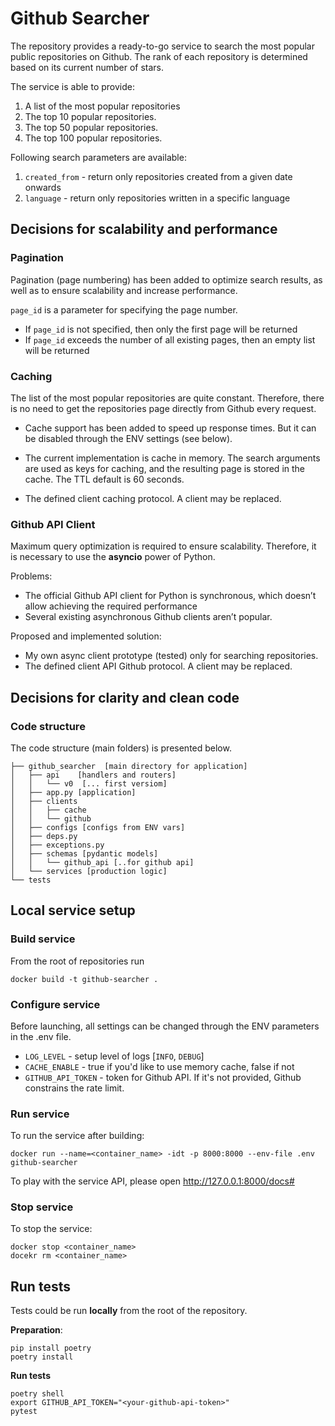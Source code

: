 # Github Searcher

The repository provides a ready-to-go service to search the most popular public repositories on Github. The rank of each repository is determined based on its current number of stars.

The service is able to provide:
1. A list of the most popular repositories
2. The top 10 popular repositories.
3. The top 50 popular repositories.
4. The top 100 popular repositories.

Following search parameters are available:
1. `created_from` - return only repositories created from a given date onwards
2. `language` - return only repositories written in a specific language


## Decisions for scalability and performance
### Pagination
Pagination (page numbering) has been added to optimize search results, as well as to ensure scalability and increase performance.

`page_id` is a parameter for specifying the page number.

- If `page_id` is not specified, then only the first page will be returned
- If `page_id` exceeds the number of all existing pages, then an empty list will be returned


### Caching
The list of the most popular repositories are quite constant. Therefore, there is no need to get the repositories page directly from Github every request.

- Cache support has been added to speed up response times. But it can be disabled through the ENV settings (see below).

- The current implementation is cache in memory. The search arguments are used as keys for caching, and the resulting page is stored in the cache. The TTL default is 60 seconds.

- The defined client caching protocol. A client may be replaced.


### Github API Client
Maximum query optimization is required to ensure scalability. Therefore, it is necessary to use the **asyncio** power of Python.

Problems:
- The official Github API client for Python is synchronous, which doesn’t allow achieving the required performance
- Several existing asynchronous Github clients aren’t popular.

Proposed and implemented solution:
- My own async client prototype (tested) only for searching repositories.
- The defined client API Github protocol. A client may be replaced.


## Decisions for clarity and clean code
### Code structure
The code structure (main folders) is presented below. 
```commandline
├── github_searcher  [main directory for application]
│   ├── api    [handlers and routers]
│   │   └── v0  [... first versiom]
│   ├── app.py [application]
│   ├── clients
│   │   ├── cache
│   │   └── github
│   ├── configs [configs from ENV vars]
│   ├── deps.py 
│   ├── exceptions.py
│   ├── schemas [pydantic models]
│   │   └── github_api [..for github api]
│   └── services [production logic]
└── tests 
```


## Local service setup
### Build service
From the root of repositories run
```commandline
docker build -t github-searcher .
```

### Configure service
Before launching, all settings can be changed through the ENV parameters in the .env file.

* `LOG_LEVEL` - setup level of logs [`INFO`, `DEBUG`]
* `CACHE_ENABLE` - true if you'd like to use memory cache, false if not
* `GITHUB_API_TOKEN` - token for Github API. If it's not provided, Github constrains the rate limit.

### Run service
To run the service after building:
```commandline
docker run --name=<container_name> -idt -p 8000:8000 --env-file .env github-searcher
```

To play with the service API, please open 
http://127.0.0.1:8000/docs#

### Stop service
To stop the service:
```commandline
docker stop <container_name>
docekr rm <container_name>
```

## Run tests
Tests could be run **locally** from the root of the repository.

**Preparation**:
```commandline
pip install poetry
poetry install
```

**Run tests**
```commandline
poetry shell
export GITHUB_API_TOKEN="<your-github-api-token>"
pytest
```
